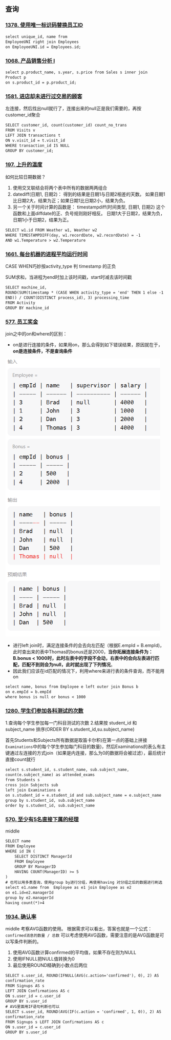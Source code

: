 ## 查询

### [1378. 使用唯一标识码替换员工ID](https://leetcode.cn/problems/replace-employee-id-with-the-unique-identifier/)

```mysql
select unique_id, name from 
EmployeeUNI right join Employees
on EmployeeUNI.id = Employees.id;
```

### [1068. 产品销售分析 I](https://leetcode.cn/problems/product-sales-analysis-i/)

```mysql
select p.product_name, s.year, s.price from Sales s inner join  Product p
on s.product_id = p.product_id;
```

### [1581. 进店却未进行过交易的顾客](https://leetcode.cn/problems/customer-who-visited-but-did-not-make-any-transactions/)

左连接，然后找出null就行了，连接出来的null正是我们需要的，再按customer_id聚合

```mysql
SELECT customer_id, count(customer_id) count_no_trans
FROM Visits v
LEFT JOIN transactions t 
ON v.visit_id = t.visit_id
WHERE transaction_id IS NULL
GROUP BY customer_id;
```

### [197. 上升的温度](https://leetcode.cn/problems/rising-temperature/)

如何比较日期数据？

1. 使用交叉联结会将两个表中所有的数据两两组合
2. datediff(日期1, 日期2)：
   得到的结果是日期1与日期2相差的天数。
   如果日期1比日期2大，结果为正；如果日期1比日期2小，结果为负。
3. 另一个关于时间计算的函数是：
   timestampdiff(时间类型, 日期1, 日期2)
   这个函数和上面diffdate的正、负号规则刚好相反。
   日期1大于日期2，结果为负，日期1小于日期2，结果为正。

```mysql
SELECT w1.id FROM Weather w1, Weather w2
WHERE TIMESTAMPDIFF(day, w1.recordDate, w2.recordDate) = -1
AND w1.Temperature > w2.Temperature
```

### [1661. 每台机器的进程平均运行时间](https://leetcode.cn/problems/average-time-of-process-per-machine/)

CASE WHEN巧妙按activity_type 判 timestamp 的正负

SUM求和，当进程为end时加上该时间戳，start时减去该时间戳

```mysql
SELECT machine_id, 
ROUND(SUM(timestamp * (CASE WHEN activity_type = 'end' THEN 1 else -1 END)) / COUNT(DISTINCT process_id), 3) processing_time
FROM Activity
GROUP BY machine_id
```

### [577. 员工奖金](https://leetcode.cn/problems/employee-bonus/)

join之中的on和where的区别：

- on是进行连接的条件，如果用on，那么会得到如下错误结果，原因就在于，**on是连接条件，不是查询条件**

![image-20240104102119624](Join.assets/image-20240104102119624.png)

- 进行left join时，满足连接条件的会去向左匹配（根据E.empId = B.empId)，此时查出来的表中Thomas的bonus还是2000，**当你拓展连接条件为：B.bonus < 1000时，此时左表中的字段不会动，右表中的会向左表进行匹配，匹配不到则会为null，此时就出现了下列情况**。
- 因此我们应该在id匹配的情况下，利用where来进行表的条件查询，而不能用on

```mysql
select name, bonus from Employee e left outer join Bonus b
on e.empId = b.empId
where bonus is null or bonus < 1000
```

### [1280. 学生们参加各科测试的次数](https://leetcode.cn/problems/students-and-examinations/)

1.查询每个学生参加每一门科目测试的次数
2.结果按 student_id 和 subject_name 排序(ORDER BY s.student_id,su.subject_name)

首先Students和Subjects所有数据是取笛卡尔积(在第一点的基础上拼接`Examinations`中的每个学生参加每门科目的数量)，然后Examinations的表么有主键通过左连接的方式join（如果是内连接，那么为0的数据将会被过滤），最后统计直接count就行

```mysql
select s.student_id, s.student_name, sub.subject_name, count(e.subject_name) as attended_exams 
from Students s 
cross join Subjects sub 
left join Examinations e 
on s.student_id = e.student_id and sub.subject_name = e.subject_name 
group by s.student_id, sub.subject_name 
order by s.student_id, sub.subject_name
```

### [570. 至少有5名直接下属的经理](https://leetcode.cn/problems/managers-with-at-least-5-direct-reports/) 

middle

```mysql
SELECT name 
FROM Employee
WHERE id IN (
    SELECT DISTINCT ManagerId
    FROM Employee
    GROUP BY ManagerID
    HAVING COUNT(ManagerID) >= 5
)
# 也可以用多表查询，使用group by进行分组，再使用having 对分组之后的数据进行刷选
select e1.name from  Employee as e1 join Employee as e2 
on e1.id=e2.managerId
group by e2.managerId
having count(*)>4
```

### [1934. 确认率](https://leetcode.cn/problems/confirmation-rate/)

middle 考察AVG函数的使用。
根据需求可以看出，答案也就是一个公式：`confirmed消息的数量 / 总数`
可以考虑使用AVG函数，需要注意的是AVG函数是可以写条件判断的。

1. 使用AVG函数计算confirmed的平均值，如果不存在则为NULL
2. 使用IFNULL把NULL值转换为0
3. 最后使用ROUND精确到小数点后两位

```mysql
SELECT s.user_id, ROUND(IFNULL(AVG(c.action='confirmed'), 0), 2) AS confirmation_rate
FROM Signups AS s
LEFT JOIN Confirmations AS c
ON s.user_id = c.user_id
GROUP BY s.user_id
# AVG里面用IF语句判断也可以
SELECT s.user_id, ROUND(AVG(IF(c.action = 'confirmed', 1, 0)), 2) AS confirmation_rate
FROM Signups s LEFT JOIN Confirmations AS c
ON s.user_id = c.user_id
GROUP BY s.user_id
```